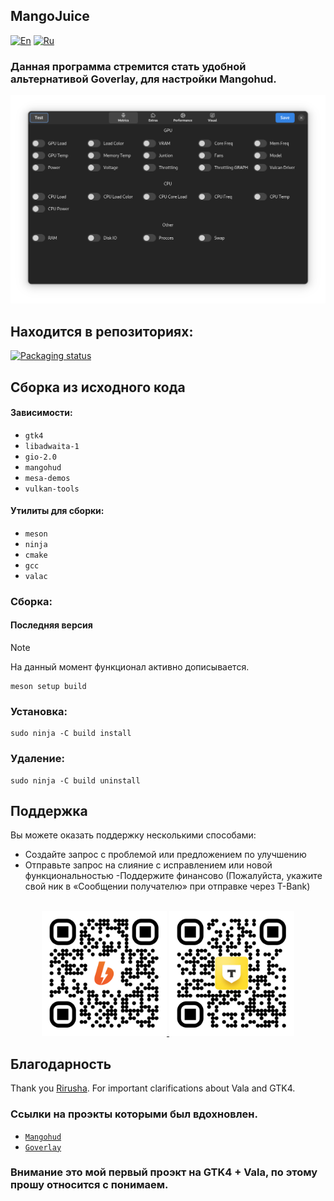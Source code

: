 ## MangoJuice
[![En](https://img.shields.io/badge/en-gray)](README.md)
[![Ru](https://img.shields.io/badge/ru-green)](docs/README-ru.md)
### Данная программа стремится стать удобной альтернативой Goverlay, для настройки Mangohud.

<p align="center">
    <img src="data/images/screen.png" alt="Screenshot"/>
</p>

## Находится в репозиториях:
[![Packaging status](https://repology.org/badge/vertical-allrepos/mangojuice.svg)](https://repology.org/project/mangojuice/versions)

## Сборка из исходного кода

#### Зависимости:
* `gtk4`
* `libadwaita-1`
* `gio-2.0`
* `mangohud`
* `mesa-demos`
* `vulkan-tools`

#### Утилиты для сборки:
* `meson`
* `ninja`
* `cmake`
* `gcc`
* `valac`

### Сборка:

#### Последняя версия
> [!NOTE]
> На данный момент функционал активно дописывается.
```shell
meson setup build
```

### Установка:
```shell
sudo ninja -C build install
```

### Удаление:
```shell
sudo ninja -C build uninstall
```

## Поддержка

Вы можете оказать поддержку несколькими способами:

- Создайте запрос с проблемой или предложением по улучшению
- Отправьте запрос на слияние с исправлением или новой функциональностью
-Поддержите финансово (Пожалуйста, укажите свой ник в «Сообщении получателю» при отправке через T-Bank)

<br>

<div align="center">
  <a href="https://boosty.to/radiolamp/donate">
    <img height="200" src="data/assets/boosty_qrcode.png" alt="Boosty">
  </a>
  <a href="https://www.tbank.ru/cf/1J1DvYNesgD">
    <img height="200" src="data/assets/tbank_qrcode.png" alt="TBank">
  </a>
</div>

## Благодарность
Thank you [Rirusha](https://gitlab.gnome.org/Rirusha). For important clarifications about Vala and GTK4.

### Ссылки на проэкты которыми был вдохновлен.
 - [`Mangohud`](https://github.com/flightlessmango/MangoHud)
 - [`Goverlay`](https://github.com/benjamimgois/goverlay)

### Внимание это мой первый проэкт на GTK4 + Vala, по этому прошу относится с понимаем.